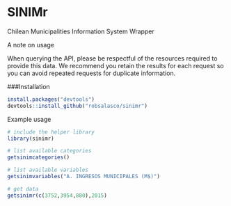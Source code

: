 # SINIMr

Chilean Municipalities Information System Wrapper

A note on usage

When querying the API, please be respectful of the resources required to provide this data. We recommend you retain the results for each request so you can avoid repeated requests for duplicate information.

###Installation

```R
install.packages("devtools")
devtools::install_github("robsalasco/sinimr")
```

Example usage

```R
# include the helper library
library(sinimr)

# list available categories
getsinimcategories()

# list available variables
getsinimvariables("A. INGRESOS MUNICIPALES (M$)")

# get data
getsinimr(c(3752,3954,880),2015)

```